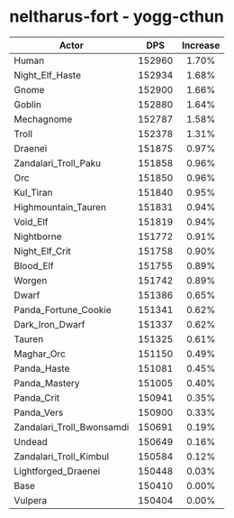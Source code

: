 # neltharus-fort - yogg-cthun
| Actor | DPS | Increase |
|---|:---:|:---:|
|Human|152960|1.70%|
|Night_Elf_Haste|152934|1.68%|
|Gnome|152900|1.66%|
|Goblin|152880|1.64%|
|Mechagnome|152787|1.58%|
|Troll|152378|1.31%|
|Draenei|151875|0.97%|
|Zandalari_Troll_Paku|151858|0.96%|
|Orc|151850|0.96%|
|Kul_Tiran|151840|0.95%|
|Highmountain_Tauren|151831|0.94%|
|Void_Elf|151819|0.94%|
|Nightborne|151772|0.91%|
|Night_Elf_Crit|151758|0.90%|
|Blood_Elf|151755|0.89%|
|Worgen|151742|0.89%|
|Dwarf|151386|0.65%|
|Panda_Fortune_Cookie|151341|0.62%|
|Dark_Iron_Dwarf|151337|0.62%|
|Tauren|151325|0.61%|
|Maghar_Orc|151150|0.49%|
|Panda_Haste|151081|0.45%|
|Panda_Mastery|151005|0.40%|
|Panda_Crit|150941|0.35%|
|Panda_Vers|150900|0.33%|
|Zandalari_Troll_Bwonsamdi|150691|0.19%|
|Undead|150649|0.16%|
|Zandalari_Troll_Kimbul|150584|0.12%|
|Lightforged_Draenei|150448|0.03%|
|Base|150410|0.00%|
|Vulpera|150404|0.00%|
